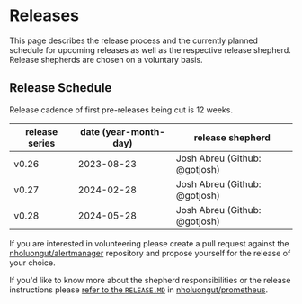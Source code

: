 # Releases

This page describes the release process and the currently planned schedule for upcoming releases as well as the respective release shepherd. Release shepherds are chosen on a voluntary basis.

## Release Schedule

Release cadence of first pre-releases being cut is 12 weeks.

| release series | date (year-month-day) | release shepherd              |
|----------------|-----------------------|-------------------------------|
| v0.26          | 2023-08-23            | Josh Abreu (Github: @gotjosh) |
| v0.27          | 2024-02-28            | Josh Abreu (Github: @gotjosh) |
| v0.28          | 2024-05-28            | Josh Abreu (Github: @gotjosh) |

If you are interested in volunteering please create a pull request against the [nholuongut/alertmanager](https://github.com/nholuongut/alertmanager) repository and propose yourself for the release of your choice.

If you'd like to know more about the shepherd responsibilities or the release instructions please [refer to the `RELEASE.MD`](https://github.com/nholuongut/prometheus/blob/main/RELEASE.md) in [nholuongut/prometheus](https://github.com/nholuongut/prometheus).
